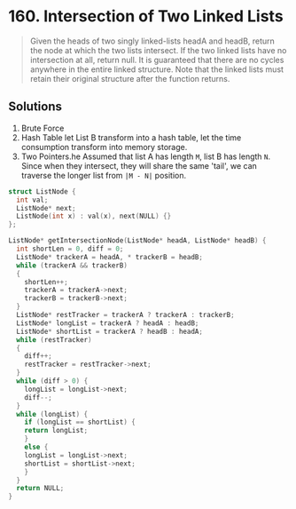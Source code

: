 # 160. Intersection of Two Linked Lists

> Given the heads of two singly linked-lists headA and headB, return the node at which the two lists intersect. If the
> two linked lists have no intersection at all, return null.
> It is guaranteed that there are no cycles anywhere in the entire linked structure.
> Note that the linked lists must retain their original structure after the function returns.

## Solutions

1. Brute Force
2. Hash Table
  let List B transform into a hash table, let the time consumption transform into memory storage.
3. Two Pointers.he
   Assumed that list A has length `M`, list B has length `N`. Since when they intersect, they will share the same 'tail', we can traverse the longer list from `|M - N|` position.

```cpp
struct ListNode {
  int val;
  ListNode* next;
  ListNode(int x) : val(x), next(NULL) {}
};

ListNode* getIntersectionNode(ListNode* headA, ListNode* headB) {
  int shortLen = 0, diff = 0;
  ListNode* trackerA = headA, * trackerB = headB;
  while (trackerA && trackerB)
  {
    shortLen++;
    trackerA = trackerA->next;
    trackerB = trackerB->next;
  }
  ListNode* restTracker = trackerA ? trackerA : trackerB;
  ListNode* longList = trackerA ? headA : headB;
  ListNode* shortList = trackerA ? headB : headA;
  while (restTracker)
  {
    diff++;
    restTracker = restTracker->next;
  }
  while (diff > 0) {
    longList = longList->next;
    diff--;
  }
  while (longList) {
    if (longList == shortList) {
    return longList;
    }
    else {
    longList = longList->next;
    shortList = shortList->next;
    }
  }
  return NULL;
}
```
